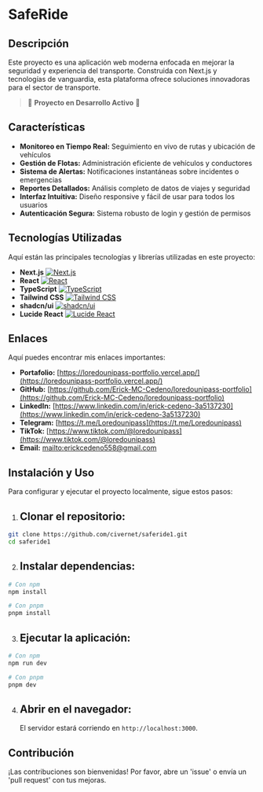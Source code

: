 # SafeRide

## Descripción
Este proyecto es una aplicación web moderna enfocada en mejorar la seguridad y experiencia del transporte. Construida con Next.js y tecnologías de vanguardia, esta plataforma ofrece soluciones innovadoras para el sector de transporte.

> 🚧 **Proyecto en Desarrollo Activo** 🚧

## Características
- **Monitoreo en Tiempo Real:** Seguimiento en vivo de rutas y ubicación de vehículos
- **Gestión de Flotas:** Administración eficiente de vehículos y conductores
- **Sistema de Alertas:** Notificaciones instantáneas sobre incidentes o emergencias
- **Reportes Detallados:** Análisis completo de datos de viajes y seguridad
- **Interfaz Intuitiva:** Diseño responsive y fácil de usar para todos los usuarios
- **Autenticación Segura:** Sistema robusto de login y gestión de permisos

## Tecnologías Utilizadas
Aquí están las principales tecnologías y librerías utilizadas en este proyecto:

- **Next.js**  [![Next.js](https://img.shields.io/badge/Next.js-Black?style=for-the-badge&logo=next.js&logoColor=white)](https://nextjs.org/)
- **React**  [![React](https://img.shields.io/badge/React-20232A?style=for-the-badge&logo=react&logoColor=61DAFB)](https://react.dev/)
- **TypeScript**  [![TypeScript](https://img.shields.io/badge/TypeScript-007ACC?style=for-the-badge&logo=typescript&logoColor=white)](https://www.typescriptlang.org/)
- **Tailwind CSS**  [![Tailwind CSS](https://img.shields.io/badge/Tailwind_CSS-38B2AC?style=for-the-badge&logo=tailwind-css&logoColor=white)](https://tailwindcss.com/)
- **shadcn/ui** [![shadcn/ui](https://img.shields.io/badge/shadcn%2Fui-000000?style=for-the-badge&logo=shadcnui&logoColor=white)](https://ui.shadcn.com/)
- **Lucide React**  [![Lucide React](https://img.shields.io/badge/Lucide_React-222222?style=for-the-badge&logo=lucide&logoColor=white)](https://lucide.dev/)

## Enlaces
Aquí puedes encontrar mis enlaces importantes:

*   **Portafolio:** [https://loredounipass-portfolio.vercel.app/](https://loredounipass-portfolio.vercel.app/)
*   **GitHub:** [https://github.com/Erick-MC-Cedeno/loredounipass-portfolio](https://github.com/Erick-MC-Cedeno/loredounipass-portfolio)
*   **LinkedIn:** [https://www.linkedin.com/in/erick-cedeno-3a5137230](https://www.linkedin.com/in/erick-cedeno-3a5137230)
*   **Telegram:** [https://t.me/Loredounipass](https://t.me/Loredounipass)
*   **TikTok:** [https://www.tiktok.com/@loredounipass](https://www.tiktok.com/@loredounipass)
*   **Email:** [mailto:erickcedeno558@gmail.com](mailto:erickcedeno558@gmail.com)

## Instalación y Uso
Para configurar y ejecutar el proyecto localmente, sigue estos pasos:

1. ## Clonar el repositorio:
```bash
git clone https://github.com/civernet/saferide1.git
cd saferide1
```

2. ## Instalar dependencias:
```bash
# Con npm
npm install

# Con pnpm
pnpm install
```

3. ## Ejecutar la aplicación:
```bash
# Con npm
npm run dev

# Con pnpm
pnpm dev
```

4. ## Abrir en el navegador:
    El servidor estará corriendo en `http://localhost:3000`.

## Contribución
¡Las contribuciones son bienvenidas! Por favor, abre un 'issue' o envía un 'pull request' con tus mejoras.





